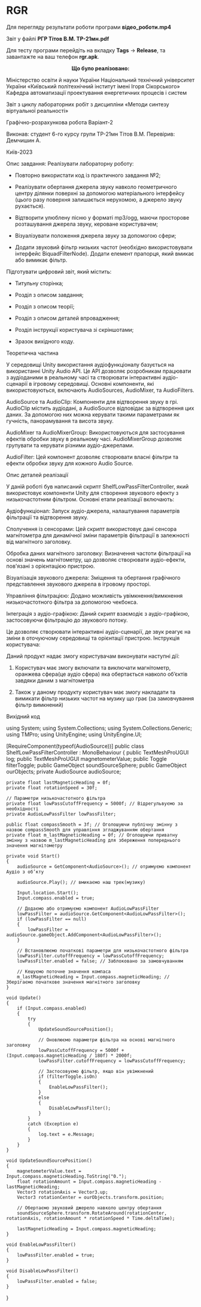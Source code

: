 # RGR

Для перегляду результати роботи програми **відео_роботи.mp4**

Звіт у файлі **РГР Тітов В.М. ТР-21мн.pdf**

Для тесту програми перейдіть на вкладку **Tags** -> **Release**, та завантажте на ваш телефон **rgr.apk**.

<div align="center">

**Що було реалізовано:**

</div>

Міністерство освіти й науки України Національний технічний університет України «Київський політехнічний інститут імені Ігоря Сікорського» Кафедра автоматизації проектування енергетичних
процесів і систем




Звіт
з циклу лабораторних робіт з дисципліни
«Методи синтезу віртуальної реальності»



Графічно-розрахункова робота Варіант-2








Виконав:
студент 6-го курсу групи ТР-21мн 
 Тітов В.М.
Перевірив: Демчишин А.






Київ-2023
 
Опис завдання:
Реалізувати лабораторну роботу:


-	Повторно використати код із практичного завдання №2;


-	Реалізувати обертання джерела звуку навколо геометричного центру ділянки поверхні за допомогою матеріального інтерфейсу (цього разу поверхня залишається нерухомою, а джерело звуку рухається).

-	Відтворити улюблену пісню у форматі mp3/ogg, маючи просторове розташування джерела звуку, кероване користувачем;

-	Візуалізувати положення джерела звуку за допомогою сфери;


-	Додати звуковий фільтр низьких частот (необхідно використовувати інтерфейс BiquadFilterNode). Додати елемент прапорця, який вмикає або вимикає фільтр.


Підготувати цифровий звіт, який містить:
-	Титульну сторінка;

-	Розділ з описом завдання;

-	Розділ з описом теорії;

-	Розділ з описом деталей впровадження;

-	Розділ інструкції користувача зі скріншотами;

-	Зразок вихідного коду.
 
Теоретична частина


У середовищі Unity використання аудіофункціоналу базується на використанні Unity Audio API. Це API дозволяє розробникам працювати з аудіоданими в реальному часі та створювати інтерактивні аудіо-сценарії в ігровому середовищі. Основні компоненти, які використовуються, включають AudioSources, AudioMixer, та AudioFilters.

AudioSource та AudioClip: Компоненти для відтворення звуку в грі. AudioClip містить аудіодані, а AudioSource відповідає за відтворення цих даних. За допомогою них можна керувати такими параметрами як гучність, панорамування та висота звуку.

AudioMixer та AudioMixerGroup: Використовуються для застосування ефектів обробки звуку в реальному часі. AudioMixerGroup дозволяє групувати та керувати різними аудіо-джерелами.

AudioFilter: Цей компонент дозволяє створювати власні фільтри та ефекти обробки звуку для кожного Audio Source.













Опис деталей реалізації

У даній роботі був написаний скрипт ShelfLowPassFilterController, який використовує компоненти Unity для створення звукового ефекту з низькочастотним фільтром. Основні етапи реалізації включають:

Аудіофункціонал: Запуск аудіо-джерела, налаштування параметрів фільтрації та відтворення звуку.

Сполучення із сенсорами: Цей скрипт використовує дані сенсора магнітометра для динамічної зміни параметрів фільтрації в залежності від магнітного заголовку.

Обробка даних магнітного заголовку: Визначення частоти фільтрації на основі значень магнітометру, що дозволяє створювати аудіо-ефекти, пов'язані з орієнтацією пристрою.

Візуалізація звукового джерела: Зміщення та обертання графічного представлення звукового джерела в ігровому просторі.

Управління фільтрацією: Додано можливість увімкнення/вимкнення низькочастотного фільтра за допомогою чекбокса.

Інтеграція з аудіо-графікою: Даний скрипт взаємодіє з аудіо-графікою, застосовуючи фільтрацію до звукового потоку.

Це дозволяє створювати інтерактивні аудіо-сценарії, де звук реагує на зміни в оточуючому середовищі та орієнтації пристрою. 
Інструкція користувача:

Даний продукт надає змогу користувачам виконувати наступні
дії:
1.	Користувач має змогу включати та виключати магнітометр, оранжева сфера(це аудіо сфера) яка обертається навколо об’єктів завдяки даним з магнітометра




























2.	Також у даному продукту користувач має змогу накладати та вимикати фільтр низьких частот на музику що грає (за замовчування фільтр вимкнений)

 
Вихідний код

using System;
using System.Collections;
using System.Collections.Generic;
using TMPro;
using UnityEngine;
using UnityEngine.UI;

[RequireComponent(typeof(AudioSource))]
public class ShelfLowPassFilterController : MonoBehaviour
{
    public TextMeshProUGUI log;
    public TextMeshProUGUI magnetometerValue;
    public Toggle filterToggle;
    public GameObject soundSourceSphere;
    public GameObject ourObjects;
    private AudioSource audioSource;

    private float lastMagneticHeading = 0f;
    private float rotationSpeed = 30f;

    // Параметри низькочастотного фільтра
    private float lowPassCutoffFrequency = 5000f; // Відрегульвуємо за необхідності
    private AudioLowPassFilter lowPassFilter;

    public float compassSmooth = 3f; // Оголошуючи публічну змінну з назвою compassSmooth для управління згладжуванням обертання
    private float m_lastMagneticHeading = 0f; // Оголошуючи приватну змінну з назвою m_lastMagneticHeading для збереження попереднього значення магнітометру

    private void Start()
    {
        audioSource = GetComponent<AudioSource>(); // отримуємо компонент Аудіо з об’кту

        audioSource.Play(); // вмикаємо наш трек(музику)

        Input.location.Start();
        Input.compass.enabled = true;

        // Додаємо або отримуємо компонент AudioLowPassFilter
        lowPassFilter = audioSource.GetComponent<AudioLowPassFilter>();
        if (lowPassFilter == null)
        {
            lowPassFilter = audioSource.gameObject.AddComponent<AudioLowPassFilter>();
        }

        // Встановлюємо початкові параметри для низькочастотного фільтра
        lowPassFilter.cutoffFrequency = lowPassCutoffFrequency;
        lowPassFilter.enabled = false; // Заблоковано за замовчуванням

        // Кешуємо поточне значення компаса
        m_lastMagneticHeading = Input.compass.magneticHeading; // Зберігаємо початкове значення магнітного заголовку
    }

    void Update()
    {
        if (Input.compass.enabled)
        {
            try
            {
                UpdateSoundSourcePosition();

                // Оновлюємо параметри фільтра на основі магнітного заголовку
                lowPassCutoffFrequency = 5000f + (Input.compass.magneticHeading / 180f) * 2000f;
                lowPassFilter.cutoffFrequency = lowPassCutoffFrequency;

                // Застосовуємо фільтр, якщо він увімкнений
                if (filterToggle.isOn)
                {
                    EnableLowPassFilter();
                }
                else
                {
                    DisableLowPassFilter();
                }
            }
            catch (Exception e)
            {
                log.text = e.Message;
            }
        }
    }

    void UpdateSoundSourcePosition()
    {
        magnetometerValue.text = Input.compass.magneticHeading.ToString("0.");
        float rotationAmount = Input.compass.magneticHeading - lastMagneticHeading;
        Vector3 rotationAxis = Vector3.up;
        Vector3 rotationCenter = ourObjects.transform.position;

        // Обертаємо звуковий джерело навколо центру обертання
        soundSourceSphere.transform.RotateAround(rotationCenter, rotationAxis, rotationAmount * rotationSpeed * Time.deltaTime);

        lastMagneticHeading = Input.compass.magneticHeading;
    }

    void EnableLowPassFilter()
    {
        lowPassFilter.enabled = true;
    }

    void DisableLowPassFilter()
    {
        lowPassFilter.enabled = false;
    }
}

